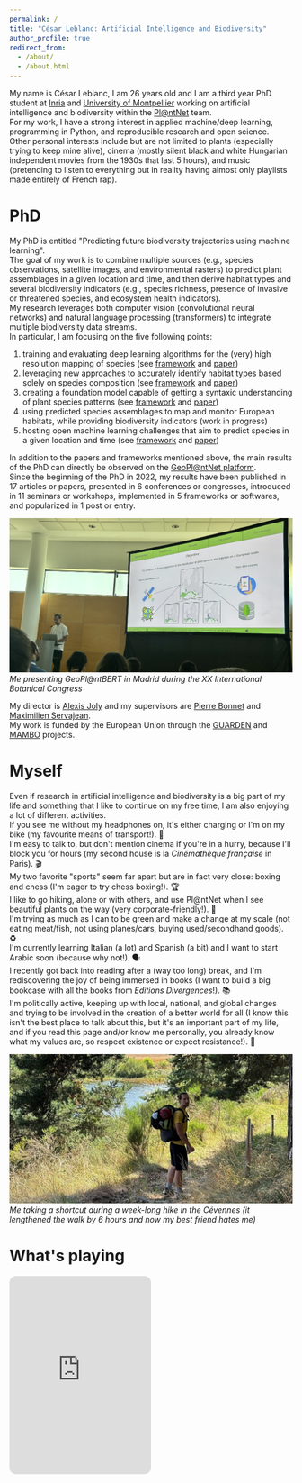 ```yaml
---
permalink: /
title: "César Leblanc: Artificial Intelligence and Biodiversity"
author_profile: true
redirect_from: 
  - /about/
  - /about.html
---
```


My name is César Leblanc, I am 26 years old and I am a third year PhD student at [Inria](https://inria.fr) and [University of Montpellier](https://www.umontpellier.fr/) working on artificial intelligence and biodiversity within the [Pl@ntNet](https://plantnet.org/) team.  
For my work, I have a strong interest in applied machine/deep learning, programming in Python, and reproducible research and open science.  
Other personal interests include but are not limited to plants (especially trying to keep mine alive), cinema (mostly silent black and white Hungarian independent movies from the 1930s that last 5 hours), and music (pretending to listen to everything but in reality having almost only playlists made entirely of French rap).

PhD
======
My PhD is entitled "Predicting future biodiversity trajectories using machine learning".  
The goal of my work is to combine multiple sources (e.g., species observations, satellite images, and environmental rasters) to predict plant assemblages in a given location and time, and then derive habitat types and several biodiversity indicators (e.g., species richness, presence of invasive or threatened species, and ecosystem health indicators).  
My research leverages both computer vision (convolutional neural networks) and natural language processing (transformers) to integrate multiple biodiversity data streams.  
In particular, I am focusing on the five following points:

1. training and evaluating deep learning algorithms for the (very) high resolution mapping of species (see [framework](https://github.com/plantnet/malpolon) and [paper](https://ceur-ws.org/Vol-3180/paper-169.pdf))
2. leveraging new approaches to accurately identify habitat types based solely on species composition (see [framework](https://github.com/cesar-leblanc/hdm-framework) and [paper](https://onlinelibrary.wiley.com/doi/10.1111/avsc.12802))
3. creating a foundation model capable of getting a syntaxic understanding of plant species patterns (see [framework](https://github.com/cesar-leblanc/plantbert) and [paper](https://arxiv.org/))
4. using predicted species assemblages to map and monitor European habitats, while providing biodiversity indicators (work in progress)
5. hosting open machine learning challenges that aim to predict species in a given location and time (see [framework](https://github.com/plantnet/GeoLifeCLEF) and [paper](https://hal.inrae.fr/hal-04720817v1/file/Picek_etal_CEUR-Workshop-Proceedings-3740.pdf))

In addition to the papers and frameworks mentioned above, the main results of the PhD can directly be observed on the [GeoPl@ntNet platform](https://geo.plantnet.org).  
Since the beginning of the PhD in 2022, my results have been published in 17 articles or papers, presented in 6 conferences or congresses, introduced in 11 seminars or workshops, implemented in 5 frameworks or softwares, and popularized in 1 post or entry.

![IBC](/images/ibc.jpg)
*Me presenting GeoPl@ntBERT in Madrid during the XX International Botanical Congress*

My director is [Alexis Joly](https://scholar.google.com/citations?user=kbpkTGgAAAAJ) and my supervisors are [Pierre Bonnet](https://scholar.google.com/citations?user=HTF5OegAAAAJ) and [Maximilien Servajean](https://scholar.google.com/citations?user=S0MJzd8AAAAJ).  
My work is funded by the European Union through the [GUARDEN](https://guarden.org/) and [MAMBO](https://www.mambo-project.eu/) projects. 

Myself
======
Even if research in artificial intelligence and biodiversity is a big part of my life and something that I like to continue on my free time, I am also enjoying a lot of different activities.  
If you see me without my headphones on, it's either charging or I'm on my bike (my favourite means of transport!). 🎵  
I'm easy to talk to, but don't mention cinema if you're in a hurry, because I'll block you for hours (my second house is la *Cinémathèque française* in Paris). 🎬  
My two favorite "sports" seem far apart but are in fact very close: boxing and chess (I'm eager to try chess boxing!). 🏆  
I like to go hiking, alone or with others, and use Pl@ntNet when I see beautiful plants on the way (very corporate-friendly!). 🌱  
I'm trying as much as I can to be green and make a change at my scale (not eating meat/fish, not using planes/cars, buying used/secondhand goods). ♻️  
I'm currently learning Italian (a lot) and Spanish (a bit) and I want to start Arabic soon (because why not!). 🗣️  
I recently got back into reading after a (way too long) break, and I'm rediscovering the joy of being immersed in books (I want to build a big bookcase with all the books from *Editions Divergences*!). 📚  
I'm politically active, keeping up with local, national, and global changes and trying to be involved in the creation of a better world for all (I know this isn't the best place to talk about this, but it's an important part of my life, and if you read this page and/or know me personally, you already know what my values are, so respect existence or expect resistance!). 🏴  

![Hike](/images/hike.jpg)
*Me taking a shortcut during a week-long hike in the Cévennes (it lengthened the walk by 6 hours and now my best friend hates me)*

What's playing
======
<iframe style="border-radius:12px" src="https://open.spotify.com/embed/album/0YhDwvMib2oPv88fN04Q5v?utm_source=generator" width="50%" height="352" frameBorder="0" allowfullscreen="" allow="autoplay; clipboard-write; encrypted-media; fullscreen; picture-in-picture" loading="lazy"></iframe>